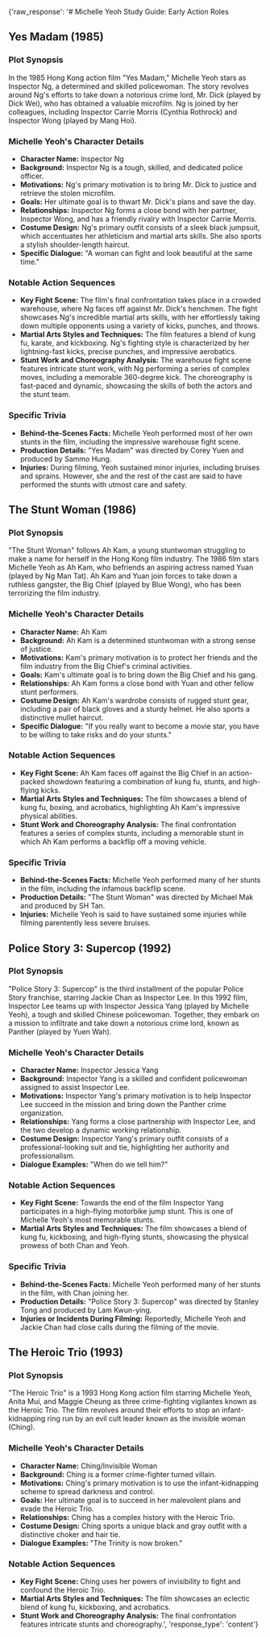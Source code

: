 {'raw_response': '# Michelle Yeoh Study Guide: Early Action Roles

## Yes Madam (1985)
### Plot Synopsis

In the 1985 Hong Kong action film "Yes Madam," Michelle Yeoh stars as Inspector Ng, a determined and skilled policewoman. The story revolves around Ng\'s efforts to take down a notorious crime lord, Mr. Dick (played by Dick Wei), who has obtained a valuable microfilm. Ng is joined by her colleagues, including Inspector Carrie Morris (Cynthia Rothrock) and Inspector Wong (played by Mang Hoi).

### Michelle Yeoh\'s Character Details

*   **Character Name:** Inspector Ng
*   **Background:** Inspector Ng is a tough, skilled, and dedicated police officer.
*   **Motivations:** Ng\'s primary motivation is to bring Mr. Dick to justice and retrieve the stolen microfilm.
*   **Goals:** Her ultimate goal is to thwart Mr. Dick\'s plans and save the day.
*   **Relationships:** Inspector Ng forms a close bond with her partner, Inspector Wong, and has a friendly rivalry with Inspector Carrie Morris.
*   **Costume Design:** Ng\'s primary outfit consists of a sleek black jumpsuit, which accentuates her athleticism and martial arts skills. She also sports a stylish shoulder-length haircut.
*   **Specific Dialogue:** "A woman can fight and look beautiful at the same time."

### Notable Action Sequences

*   **Key Fight Scene:** The film\'s final confrontation takes place in a crowded warehouse, where Ng faces off against Mr. Dick\'s henchmen. The fight showcases Ng\'s incredible martial arts skills, with her effortlessly taking down multiple opponents using a variety of kicks, punches, and throws.
*   **Martial Arts Styles and Techniques:** The film features a blend of kung fu, karate, and kickboxing. Ng\'s fighting style is characterized by her lightning-fast kicks, precise punches, and impressive aerobatics.
*   **Stunt Work and Choreography Analysis:** The warehouse fight scene features intricate stunt work, with Ng performing a series of complex moves, including a memorable 360-degree kick. The choreography is fast-paced and dynamic, showcasing the skills of both the actors and the stunt team.

### Specific Trivia

*   **Behind-the-Scenes Facts:** Michelle Yeoh performed most of her own stunts in the film, including the impressive warehouse fight scene.
*   **Production Details:** "Yes Madam" was directed by Corey Yuen and produced by Sammo Hung.
*   **Injuries:** During filming, Yeoh sustained minor injuries, including bruises and sprains. However, she and the rest of the cast are said to have performed the stunts with utmost care and safety.

## The Stunt Woman (1986)
### Plot Synopsis

"The Stunt Woman" follows Ah Kam, a young stuntwoman struggling to make a name for herself in the Hong Kong film industry. The 1986 film stars Michelle Yeoh as Ah Kam, who befriends an aspiring actress named Yuan (played by Ng Man Tat). Ah Kam and Yuan join forces to take down a ruthless gangster, the Big Chief (played by Blue Wong), who has been terrorizing the film industry.

### Michelle Yeoh\'s Character Details

*   **Character Name:** Ah Kam
*   **Background:** Ah Kam is a determined stuntwoman with a strong sense of justice. 
*   **Motivations:** Kam\'s primary motivation is to protect her friends and the film industry from the Big Chief\'s criminal activities.
*   **Goals:** Kam\'s ultimate goal is to bring down the Big Chief and his gang.
*   **Relationships:** Ah Kam forms a close bond with Yuan and other fellow stunt performers.
*   **Costume Design:** Ah Kam\'s wardrobe consists of rugged stunt gear, including a pair of black gloves and a sturdy helmet. He also sports a distinctive mullet haircut.
*   **Specific Dialogue:** "If you really want to become a movie star, you have to be willing to take risks and do your stunts."

### Notable Action Sequences

*   **Key Fight Scene:** Ah Kam faces off against the Big Chief in an action-packed showdown featuring a combination of kung fu, stunts, and high-flying kicks.
*   **Martial Arts Styles and Techniques:** The film showcases a blend of kung fu, boxing, and acrobatics, highlighting Ah Kam\'s impressive physical abilities.
*   **Stunt Work and Choreography Analysis:** The final confrontation features a series of complex stunts, including a memorable stunt in which Ah Kam performs a backflip off a moving vehicle.

### Specific Trivia

*   **Behind-the-Scenes Facts:** Michelle Yeoh performed many of her stunts in the film, including the infamous backflip scene.
*   **Production Details:** "The Stunt Woman" was directed by Michael Mak and produced by SH Tan.
*   **Injuries:** Michelle Yeoh is said to have sustained some injuries while filming parentently less severe bruises.

## Police Story 3: Supercop (1992)
### Plot Synopsis

"Police Story 3: Supercop" is the third installment of the popular Police Story franchise, starring Jackie Chan as Inspector Lee. In this 1992 film, Inspector Lee teams up with Inspector Jessica Yang (played by Michelle Yeoh), a tough and skilled Chinese policewoman. Together, they embark on a mission to infiltrate and take down a notorious crime lord, known as Panther (played by Yuen Wah).

### Michelle Yeoh\'s Character Details

*   **Character Name:** Inspector Jessica Yang
*   **Background:** Inspector Yang is a skilled and confident policewoman assigned to assist Inspector Lee.
*   **Motivations:** Inspector Yang\'s primary motivation is to help Inspector Lee succeed in the mission and bring down the Panther crime organization.
*   **Relationships:** Yang forms a close partnership with Inspector Lee, and the two develop a dynamic working relationship.
*   **Costume Design:** Inspector Yang\'s primary outfit consists of a professional-looking suit and tie, highlighting her authority and professionalism.
*   **Dialogue Examples:** "When do we tell him?"

### Notable Action Sequences

*   **Key Fight Scene:** Towards the end of the film Inspector Yang participates in a high-flying motorbike jump stunt. This is one of Michelle Yeoh\'s most memorable stunts.
*   **Martial Arts Styles and Techniques:** The film showcases a blend of kung fu, kickboxing, and high-flying stunts, showcasing the physical prowess of both Chan and Yeoh.

### Specific Trivia

*   **Behind-the-Scenes Facts:** Michelle Yeoh performed many of her stunts in the film, with Chan joining her.
*   **Production Details:** "Police Story 3: Supercop" was directed by Stanley Tong and produced by Lam Kwun-ying.
*   **Injuries or Incidents During Filming:** Reportedly, Michelle Yeoh and Jackie Chan had close calls during the filming of the movie.

## The Heroic Trio (1993)
### Plot Synopsis

"The Heroic Trio" is a 1993 Hong Kong action film starring Michelle Yeoh, Anita Mui, and Maggie Cheung as three crime-fighting vigilantes known as the Heroic Trio. The film revolves around their efforts to stop an infant-kidnapping ring run by an evil cult leader known as the invisible woman (Ching).

### Michelle Yeoh\'s Character Details

*   **Character Name:** Ching/Invisible Woman
*   **Background:** Ching is a former crime-fighter turned villain.
*   **Motivations:** Ching\'s primary motivation is to use the infant-kidnapping scheme to spread darkness and control.
*   **Goals:** Her ultimate goal is to succeed in her malevolent plans and evade the Heroic Trio.
*   **Relationships:** Ching has a complex history with the Heroic Trio.
*   **Costume Design:** Ching sports a unique black and gray outfit with a distinctive choker and hair tie.
*   **Dialogue Examples:** "The Trinity is now broken."

### Notable Action Sequences

*   **Key Fight Scene:** Ching uses her powers of invisibility to fight and confound the Heroic Trio.
*   **Martial Arts Styles and Techniques:** The film showcases an eclectic blend of kung fu, kickboxing, and acrobatics.
*   **Stunt Work and Choreography Analysis:** The final confrontation features intricate stunts and choreography.', 'response_type': 'content'}
